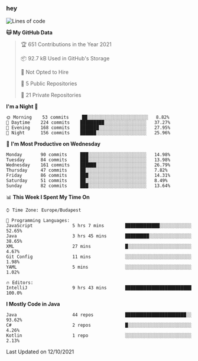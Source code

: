 ### hey

<!--START_SECTION:waka-->
![Lines of code](https://img.shields.io/badge/From%20Hello%20World%20I%27ve%20Written-459076%20lines%20of%20code-blue)

**🐱 My GitHub Data** 

> 🏆 651 Contributions in the Year 2021
 > 
> 📦 92.7 kB Used in GitHub's Storage 
 > 
> 🚫 Not Opted to Hire
 > 
> 📜 5 Public Repositories 
 > 
> 🔑 21 Private Repositories  
 > 
**I'm a Night 🦉** 

```text
🌞 Morning    53 commits     ██░░░░░░░░░░░░░░░░░░░░░░░   8.82% 
🌆 Daytime    224 commits    █████████░░░░░░░░░░░░░░░░   37.27% 
🌃 Evening    168 commits    ███████░░░░░░░░░░░░░░░░░░   27.95% 
🌙 Night      156 commits    ██████░░░░░░░░░░░░░░░░░░░   25.96%

```
📅 **I'm Most Productive on Wednesday** 

```text
Monday       90 commits     ███░░░░░░░░░░░░░░░░░░░░░░   14.98% 
Tuesday      84 commits     ███░░░░░░░░░░░░░░░░░░░░░░   13.98% 
Wednesday    161 commits    ██████░░░░░░░░░░░░░░░░░░░   26.79% 
Thursday     47 commits     ██░░░░░░░░░░░░░░░░░░░░░░░   7.82% 
Friday       86 commits     ███░░░░░░░░░░░░░░░░░░░░░░   14.31% 
Saturday     51 commits     ██░░░░░░░░░░░░░░░░░░░░░░░   8.49% 
Sunday       82 commits     ███░░░░░░░░░░░░░░░░░░░░░░   13.64%

```


📊 **This Week I Spent My Time On** 

```text
⌚︎ Time Zone: Europe/Budapest

💬 Programming Languages: 
JavaScript               5 hrs 7 mins        █████████████░░░░░░░░░░░░   52.65% 
Java                     3 hrs 45 mins       █████████░░░░░░░░░░░░░░░░   38.65% 
XML                      27 mins             █░░░░░░░░░░░░░░░░░░░░░░░░   4.67% 
Git Config               11 mins             ░░░░░░░░░░░░░░░░░░░░░░░░░   1.98% 
YAML                     5 mins              ░░░░░░░░░░░░░░░░░░░░░░░░░   1.02%

🔥 Editors: 
IntelliJ                 9 hrs 43 mins       █████████████████████████   100.0%

```

**I Mostly Code in Java** 

```text
Java                     44 repos            ███████████████████████░░   93.62% 
C#                       2 repos             █░░░░░░░░░░░░░░░░░░░░░░░░   4.26% 
Kotlin                   1 repo              ░░░░░░░░░░░░░░░░░░░░░░░░░   2.13%

```



 Last Updated on 12/10/2021
<!--END_SECTION:waka-->
